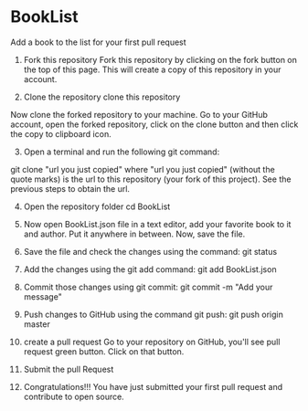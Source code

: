 # BookList

Add a book to the list for your first pull request

1. Fork this repository
Fork this repository by clicking on the fork button on the top of this page. This will create a copy of this repository in your account.

2. Clone the repository
clone this repository

Now clone the forked repository to your machine. Go to your GitHub account, open the forked repository, click on the clone button and then click the copy to clipboard icon.

3. Open a terminal and run the following git command:

git clone "url you just copied"
where "url you just copied" (without the quote marks) is the url to this repository (your fork of this project). See the previous steps to obtain the url.

4. Open the repository folder
cd BookList

5. Now open BookList.json file in a text editor, add your favorite book to it and author. Put it anywhere in between. Now, save the file.

6. Save the file and check the changes using the command:
git status

7. Add the changes using the git add command:
git add BookList.json

8. Commit those changes using git commit:
git commit -m "Add your message"

9. Push changes to GitHub using the command git push:
git push origin master

10. create a pull request
Go to your repository on GitHub, you'll see pull request green button. Click on that button.

11. Submit the pull Request

12. Congratulations!!! You have just submitted your first pull request and contribute to open source.
